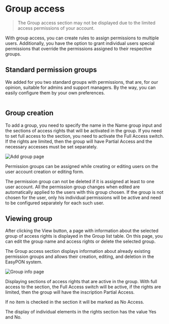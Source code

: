 # Group access

> The Group access section may not be displayed due to the limited access permissions of your account.

With group access, you can create rules to assign permissions to multiple users. Additionally, you have the option to grant individual users special permissions that override the permissions assigned to their respective groups.

## Standard permission groups

We added for you two standard groups with permissions, that are, for our opinion, suitable for admins and support managers. By the way, you can easily configure them by your own preferences.&#x20;

<figure><img src="../.gitbook/assets/Screenshot 2023-04-26 at 14.16.33.png" alt=""><figcaption></figcaption></figure>

## Group creation

To add a group, you need to specify the name in the Name group input and the sections of access rights that will be activated in the group. If you need to set full access to the section, you need to activate the Full Access switch. If the rights are limited, then the group will have Partial Access and the necessary accesses must be set separately.

![Add group page](../.gitbook/assets/kgXuvLrTN7mkh-D0WwZ1y\_image.png)

Permission groups can be assigned while creating or editing users on the user account creation or editing form.

The permission group can not be deleted if it is assigned at least to one user account. All the permission group changes when edited are automatically applied to the users with this group chosen. If the group is not chosen for the user, only his individual permissions will be active and need to be configured separately for each such user.

## Viewing group

After clicking the View button, a page with information about the selected group of access rights is displayed in the Group list table. On this page, you can edit the group name and access rights or delete the selected group.

The Group access section displays information about already existing permission groups and allows their creation, editing, and deletion in the EasyPON system.

![Group info page](../.gitbook/assets/dPhqcvrTTr5\_B8I9f2X2A\_image.png)

Displaying sections of access rights that are active in the group. With full access to the section, the Full Access switch will be active, if the rights are limited, then the group will have the inscription Partial Access.

If no item is checked in the section it will be marked as No Access.

The display of individual elements in the rights section has the value Yes and No.
